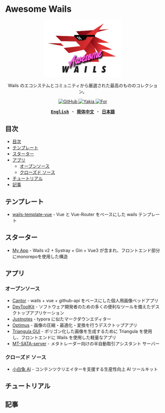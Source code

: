 # Awesome Wails

<p align="center">
   <img src="./assets/images/logo.png" width="50%"/><br/>
</p>

<p align="center">
Wails のエコシステムとコミュニティから厳選された最高のもののコレクション。
</p>

<p align="center">
  <a href="https://github.com/wailsapp/awesome-wails/blob/main/LICENSE">
    <img alt="GitHub" src="https://img.shields.io/github/license/wailsapp/awesome-wails"/>
  </a>
  <a href="https://github.com/misitebao/yakia">
    <img alt="Yakia" src="https://cdn.jsdelivr.net/gh/misitebao/standard-repository@main/assets/badge_flat.svg"/>
  </a>
    <a href="https://github.com/wailsapp/wails">
    <img alt="For" src="https://img.shields.io/badge/For-Wails-brightgreen?style=flat-square&color=ff3c3c"/>
  </a>
</p>

<div align="center">
<strong>
<samp>

[English](README.md) · [简体中文](README.zh-Hans.md) · [日本語](README.ja.md)

</samp>
</strong>
</div>

## 目次

- [目次](#目次)
- [テンプレート](#テンプレート)
- [スターター](#スターター)
- [アプリ](#アプリ)
  - [オープンソース](#オープンソース)
  - [クローズド ソース](#クローズド-ソース)
- [チュートリアル](#チュートリアル)
- [記事](#記事)

## テンプレート

- [wails-template-vue](https://github.com/misitebao/wails-template-vue) - Vue と Vue-Router をベースにした wails テンプレート

## スターター

- [My App](https://github.com/jinyaoMa/my-app/tree/starter-code) - Wails v2 + Systray + Gin + Vue3 が含まれ、フロントエンド部分にmonorepoを使用した構造

## アプリ

### オープンソース

- [Cantor](https://github.com/evercyan/cantor) - wails + vue + github-api をベースにした個人用画像ベッドアプリ
- [DevToolKit](https://github.com/qaware/dev-tool-kit) - ソフトウェア開発者のための多くの便利なツールを備えたデスクトップアプリケーション
- [Justnotes](https://github.com/justmiles/justnotes) - typora に似たマークダウンエディター
- [Optimus](https://github.com/Splode/optimus) - 画像の圧縮・最適化・変換を行うデスクトップアプリ
- [Triangula GUI](https://github.com/RH12503/triangula-gui) - ポリゴン化した画像を生成するために Triangula を使用し、フロントエンドに Wails を使用した軽量なアプリ
- [MT-SATA-server](https://github.com/newproplus/MT-SATA-server) - メタトレーダー向けの半自動取引アシスタント サーバー

### クローズド ソース

- [小白兔 AI](https://xiaobaituai.com/download) - コンテンツクリエイターを支援する生産性向上 AI ツールキット

## チュートリアル

## 記事
